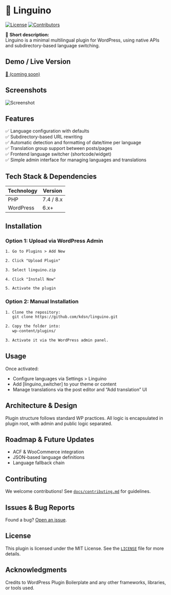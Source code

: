 # 📌 Linguino

[![License](https://img.shields.io/github/license/kdsn/plugin-template)](LICENSE)
[![Contributors](https://img.shields.io/github/contributors/kdsn/plugin-template)](https://github.com/kdsn/plugin-template/graphs/contributors)

🔹 **Short description:**  
Linguino is a minimal multilingual plugin for WordPress, using native APIs and subdirectory-based language switching.

## **Demo / Live Version**
[🔗 (coming soon)](https://kdsn.dk) 

## **Screenshots**
![Screenshot](docs/screenshot1.png)  

## Features
  ✅ Language configuration with defaults <br>
  ✅ Subdirectory-based URL rewriting <br>
  ✅ Automatic detection and formatting of date/time per language <br>
  ✅ Translation group support between posts/pages <br>
  ✅ Frontend language switcher (shortcode/widget) <br>
  ✅ Simple admin interface for managing languages and translations <br>

## Tech Stack & Dependencies
| Technology | Version  |
|-----------|-----------|
| PHP       | 7.4 / 8.x |
| WordPress | 6.x+      |

## Installation

### Option 1: Upload via WordPress Admin
```txt
1. Go to Plugins > Add New

2. Click "Upload Plugin"

3. Select linguino.zip

4. Click "Install Now"

5. Activate the plugin

```

### Option 2: Manual Installation
```txt
1. Clone the repository:
   git clone https://github.com/kdsn/linguino.git

2. Copy the folder into:
   wp-content/plugins/

3. Activate it via the WordPress admin panel.

```

## Usage
Once activated:
- Configure languages via Settings > Linguino
- Add [linguino_switcher] to your theme or content
- Manage translations via the post editor and “Add translation” UI

## Architecture & Design
Plugin structure follows standard WP practices.
All logic is encapsulated in plugin root, with admin and public logic separated.

## Roadmap & Future Updates
- ACF & WooCommerce integration
- JSON-based language definitions
- Language fallback chain

## Contributing
We welcome contributions! See [`docs/contributing.md`](docs/contributing.md) for guidelines.

## Issues & Bug Reports
Found a bug? [Open an issue](https://github.com/kdsn/linguino/issues).

## License
This plugin is licensed under the MIT License.
See the [`LICENSE`](LICENSE)   file for more details.

## Acknowledgments
Credits to WordPress Plugin Boilerplate and any other frameworks, libraries, or tools used.
